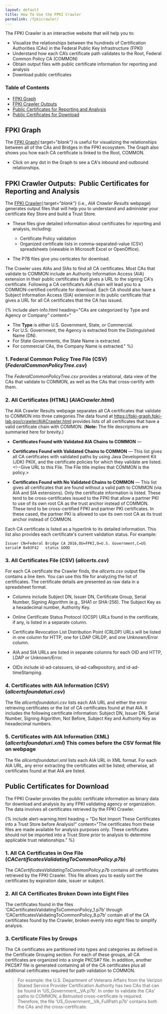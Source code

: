 ```yaml
---
layout: default 
title: How To Use the FPKI Crawler
permalink: /fpkicrawler/
---
```


The FPKI Crawler is an interactive website that will help you to:

* Visualize the relationships between the hundreds of Certification Authorities (CAs) in the Federal Public Key Infrastructure (FPKI)
* Understand how each CA’s certificate path validates to the Root, Federal Common Policy CA (COMMON)<!--I don't see that the Graph shows you how each CA validates to COMMON.--> 
* Obtain output files with public certificate information for reporting and analysis
* Download public certificates

### Table of Contents
<!--This intro didn't fully encapsulate all that the FPKI Crawler does, so I added the rest--hopefully correct. -->  
<!--This is a TOC for reader navigation--LaChelle prefers.-->
* [FPKI Graph](#fpki-graph)
* [FPKI Crawler Outputs](#fpki-crawler-outputs)
* [Public Certificates for Reporting and Analysis](#public-certificates-for-reporting-and-analysis)
* [Public Certificates for Download](#public-certificates-for-download)

## FPKI Graph

The [FPKI Graph](https://fpki-graph.fpki-lab.gov/){:target="_blank"}_ is useful for visualizing the relationships between all of the CAs and Bridges in the FPKI ecosystem. The Graph also shows you how each CA certificate is linked to the Root, COMMON.<!--I don't see the COMMON linkage in the Graph.--> 

* Click on any dot in the Graph to see a CA's inbound and outbound relationships. 

## FPKI Crawler Outputs:&nbsp;&nbsp;Public Certificates for Reporting and Analysis

The [FPKI Crawler](https://fpki-graph.fpki-lab.gov/crawler/){:target="_blank"}_ (i.e., _AIA Crawler Results_ webpage) generates output files that will help you to understand and administer your certificate Key Store and build a Trust Store.

* These files give detailed information about certificates for reporting and analysis, including:

  * Certificate Policy validation
  * Organized certificate lists in comma-separated-value (CSV) spreadsheets (viewable in Microsoft Excel or OpenOffice)<!--The files are in different formats--csv, html, xml, etc.-->.

* The P7B files give you certicates for download.

The Crawler uses AIAs and SIAs to find all CA certificates. Most CAs that validate to COMMON include an Authority Information Access (AIA) extension in their public certificates that gives a URL to the signing CA's certificate. Following a CA certificate’s AIA chain will lead you to a COMMON-certified certificate for download.<!--Isn't that what the P7B files are for?--> Each CA should also have a Subject Information Access (SIA) extension in its public certificate that gives a URL for all CA certificates that the CA has issued.

{% include alert-info.html heading="CAs are categorized by Type and Agency or Company" content="

* The **Type** is either U.S. Government, State, or Commercial.
* For U.S. Government, the Agency is extracted from the Distinguished Name (DN). 
* For State Governments, the State Name is extracted. 
* For commercial CAs, the Company Name is extracted." %}

### 1. Federal Common Policy Tree File (CSV) (_FederalCommonPolicyTree.csv_)

The _FederalCommonPolicyTree.csv_ provides a relational, data view of <!--All?-->the CAs that validate to COMMON, as well as the CAs that cross-certify with them. <!--If All, then this is also an All Certificates output file and summary 3 bullets below belong above this section.-->

### 2. All Certificates (HTML) (_AIACrawler.html_)

<!--Real Description: "Crawler Output as HTML
Lists Certificate Paths to Common Policy and **Validating Policies**"-->

The AIA Crawler Results webpage separates all CA certificates that validate to COMMON into three categories.The data found at https://fpki-graph.fpki-lab.gov/crawler/AIACrawler.html provides lists of all certificates that have a valid certificate chain with COMMON.  <!--Third one below is those that do NOT validate to COMMON.--> (**Note:** The file descriptions are summaried here for brevity.)

* **Certificates Found with Validated AIA Chains to COMMON** &mdash; <!--What is the file format? Other Files give the format.>This list gives all CA certificates with validated paths to COMMON. <!--Give URL to this File. The File title implies that COMMON is the policy.-->

* **Certificates Found with Validated Chains to COMMON** &mdash; This list gives all CA certificates with validated paths by using Java Development Kit (JDK) PKIX, and the certificate policies for which they validate are listed.  <!--Give URL to this File. The File title implies that COMMON is the policy.> 

* **Certificates Found with No Validated Chains to COMMON** &mdash; This list gives all certificates that are found without a valid path to COMMON (via AIA and SIA extensions). Only the certificate information is listed. These tend to be cross-certificates issued to the FPKI that allow a partner PKI to use of its own root CA as the trust anchor instead of COMMON.<!--Explain how cross-certificates can be issued to the whole FPKI itself. Meaning is cross-certificates between FPKI CAs and partner PKI CAs?--> These tend to be cross-certified FPKI and partner PKI certificates. In these cased, the partner PKI is allowed to use its own root CA as its trust anchor instead of COMMON.

Each CA certificate is listed as a hyperlink to its detailed information. <!--Aren't those above in other lists also hyperlinked? Not stated in those cases.-->This list also provides each certificate's current validation status. For example:

   ```
Issuer CN=Federal Bridge CA 2016,OU=FPKI,O=U.S. Government,C=US serial# 0x03F42   status GOOD
   ```

<!--XML format output file should come here - order on webpage shows this precedes CSV file.-->

### 3. All Certificates File (CSV) (_allcerts.csv_)

For each CA certificate the Crawler finds, the _allcerts.csv_ output file contains a line item. You can use this file for analyzing the list of certificates. The certificate details are presented as raw data in a spreadsheet format. 

* Columns include Subject DN, Issuer DN, Certificate Group, Serial Number, Signing Algorithm (e.g., SHA1 or SHA-256). The Subject Key as a hexadecimal number, Authority Key.

* Online Certificate Status Protocol (OCSP) URLs found in the certificate<!--Will also be in an AIA or SIA extension?-->, if any, is listed in a separate column. 

* Certificate Revocation List Distribution Point (CRLDP) URLs will be listed in one column for HTTP, one for LDAP CRLDP, and one Unknown/Error column.

* AIA and SIA URLs are listed in separate columns for each OID and HTTP, LDAP or Unknown/Error. 

* OIDs include id-ad-caIssuers, id-ad-caRepository, and id-ad-timeStamping.

### 4. Certificates with AIA Information (CSV) (_allcertsfoundaturi.csv_)

The file _allcertsfoundaturi.csv_ lists each AIA URL and either the error retrieving certificates or the list of CA certificates found at that AIA. It includes the following certificate information: Subject DN, Issuer DN, Serial Number, Signing Algorithm, Not Before, Subject Key and Authority Key as hexadecimal numbers.

### 5. Certificates with AIA Information (XML) (_allcertsfoundaturi.xml_)   **This comes before the CSV format file on webpage**

The file _allcertsfoundaturi.xml_ lists each AIA URL in XML format. For each AIA URL, any error extracting the certificates will be listed; otherwise, all certificates found at that AIA are listed.

## Public Certificates for Download

The FPKI Crawler provides the public certificate information as binary data for download and analysis by any FPKI validating agency or organization. The data involves all certificates retrieved by the FPKI Crawler.

<!--This will be an alert warning box on the IDM.gov webpage.-->
{% include alert-warning.html heading = "Do Not Import These Certificates into a Trust Store before Analysis!" content="The certificates from these files are made available for analysis purposes only. These certificates should not be imported into a Trust Store prior to analysis to determine applicable trust relationships." %}

### 1. All CA Certificates in One File (_CACertificatesValidatingToCommonPolicy.p7b_)

The _CACertificatesValidatingToCommonPolicy.p7b_ contains all certificates retrieved by the FPKI Crawler. This file allows you to easily sort the certificates by expiration date, issuer or subject. 

### 2. All CA Certificates Broken Down into Eight Files

The certificates found in the files ‘CACertificatesValidatingToCommonPolicy_1.p7b’ through ‘CACertificatesValidatingToCommonPolicy_8.p7b’ contain all of the CA certificates found by the Crawler, broken evenly into eight files to simplify analysis.

### 3. Certificate Files by Groups

The CA certificates are partitioned into types and categories as defined in the Certificate Grouping section. For each of these groups, all CA certificates are organized into a single PKCS#7 file. In addition, another PKCS#7 file is generated containing all of the CA certificates plus all additional certificates required for path validation to COMMON.

> For example: the U.S. Department of Veterans Affairs from the Verizon Shared Service Provider Certification Authority has two CAs that can be found in ‘US_Government__VA.p7b’. In order to validate the CAs' paths to COMMON, a Betrusted cross-certificate is required. Therefore, the file ‘US_Government__VA_FullPath.p7b’ contains both the CAs and the cross-certificate.

